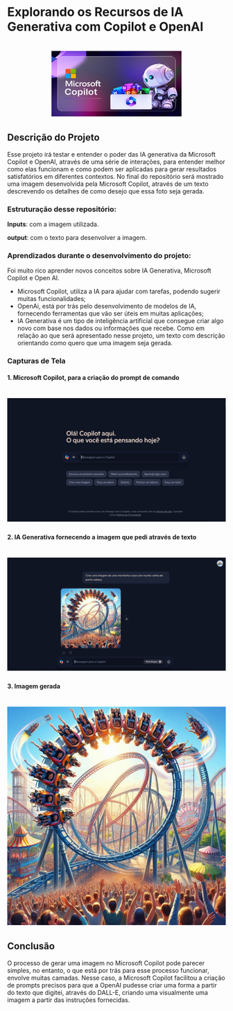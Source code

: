 # Explorando os Recursos de IA Generativa com Copilot e OpenAI
<h1 align="center">
    <img alt="Gobarber" src="Output/Imagem1.jpg" width="300px"
</h1>


## Descrição do Projeto
 
 Esse projeto irá testar e entender o poder das IA generativa da Microsoft Copilot e OpenAI, através de uma série de interações, para entender melhor como elas funcionam e como podem ser aplicadas para gerar resultados satisfatórios em diferentes contextos.
 No final do repositório será mostrado uma imagem desenvolvida pela Microsoft Copilot, através de um texto descrevendo os detalhes de como desejo que essa foto seja gerada.
 


### Estruturação desse repositório:

**Inputs**: com a imagem utilizada.

**output**: com o texto para desenvolver a imagem.

### Aprendizados durante o desenvolvimento do projeto:

Foi muito rico aprender novos conceitos sobre IA Generativa, Microsoft Copilot e Open AI.
- Microsoft Copilot, utiliza a IA para ajudar com tarefas, podendo sugerir muitas funcionalidades;
- OpenAi, está por trás pelo desenvolvimento de modelos de IA, fornecendo ferramentas que vão ser úteis em muitas aplicações;
- IA Generativa é um tipo de inteligência artificial que consegue criar algo novo com base nos dados ou informações que recebe. Como em relação ao que será apresentado nesse projeto, um texto com descrição orientando como quero que uma imagem seja gerada. 

### Capturas de Tela 

####  1. Microsoft Copilot, para a criação do prompt de comando
<h1 align="center">
    <img alt="Gobarber" src="Input/imagem2.png" />
</h1>

#### 2. IA Generativa fornecendo a imagem que pedi através de texto
<h1 align="center"> 
    <img alt="Gobarber" src="Input/imagem3.png" />
</h1>

#### 3. Imagem gerada
<h1 align="center"> 
    <img alt="Gobarber" src="Output/montanha_russa.png" />
</h1>

## Conclusão

O processo de gerar uma imagem no Microsoft Copilot pode parecer simples, no entanto, o que está por trás para esse processo funcionar, envolve muitas camadas. Nesse caso, a Microsoft Copilot facilitou a criação de prompts precisos para que a OpenAI pudesse criar uma forma a partir do texto que digitei, através do DALL-E, criando uma visualmente uma imagem a partir das instruções fornecidas.

